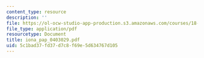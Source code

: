 ```yaml
---
content_type: resource
description: ''
file: https://ol-ocw-studio-app-production.s3.amazonaws.com/courses/18-338j-infinite-random-matrix-theory-fall-2004/5c1bad37fd37d7c8f69e5d634767d105_iona_pap_0403029.pdf
file_type: application/pdf
resourcetype: Document
title: iona_pap_0403029.pdf
uid: 5c1bad37-fd37-d7c8-f69e-5d634767d105
---
```

